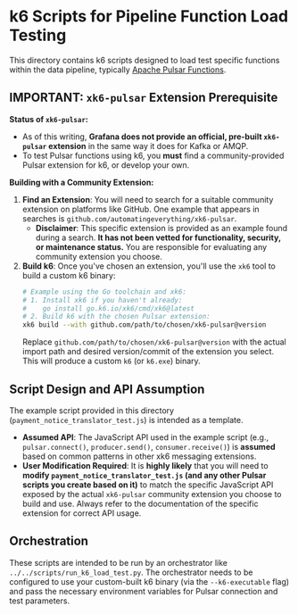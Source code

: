 # k6 Scripts for Pipeline Function Load Testing

This directory contains k6 scripts designed to load test specific functions within the data pipeline, typically [Apache Pulsar Functions](https://pulsar.apache.org/docs/functions-overview/).

## IMPORTANT: `xk6-pulsar` Extension Prerequisite

**Status of `xk6-pulsar`:**

*   As of this writing, **Grafana does not provide an official, pre-built `xk6-pulsar` extension** in the same way it does for Kafka or AMQP.
*   To test Pulsar functions using k6, you **must** find a community-provided Pulsar extension for k6, or develop your own.

**Building with a Community Extension:**

1.  **Find an Extension**: You will need to search for a suitable community extension on platforms like GitHub. One example that appears in searches is `github.com/automatingeverything/xk6-pulsar`.
    *   **Disclaimer**: This specific extension is provided as an example found during a search. **It has not been vetted for functionality, security, or maintenance status.** You are responsible for evaluating any community extension you choose.
2.  **Build k6**: Once you've chosen an extension, you'll use the `xk6` tool to build a custom k6 binary:
    ```bash
    # Example using the Go toolchain and xk6:
    # 1. Install xk6 if you haven't already:
    #    go install go.k6.io/xk6/cmd/xk6@latest
    # 2. Build k6 with the chosen Pulsar extension:
    xk6 build --with github.com/path/to/chosen/xk6-pulsar@version
    ```
    Replace `github.com/path/to/chosen/xk6-pulsar@version` with the actual import path and desired version/commit of the extension you select. This will produce a custom `k6` (or `k6.exe`) binary.

## Script Design and API Assumption

The example script provided in this directory (`payment_notice_translator_test.js`) is intended as a template.

*   **Assumed API**: The JavaScript API used in the example script (e.g., `pulsar.connect()`, `producer.send()`, `consumer.receive()`) is **assumed** based on common patterns in other xk6 messaging extensions.
*   **User Modification Required**: It is **highly likely** that you will need to **modify `payment_notice_translator_test.js` (and any other Pulsar scripts you create based on it)** to match the specific JavaScript API exposed by the actual `xk6-pulsar` community extension you choose to build and use. Always refer to the documentation of the specific extension for correct API usage.

## Orchestration

These scripts are intended to be run by an orchestrator like `../../scripts/run_k6_load_test.py`. The orchestrator needs to be configured to use your custom-built k6 binary (via the `--k6-executable` flag) and pass the necessary environment variables for Pulsar connection and test parameters.
